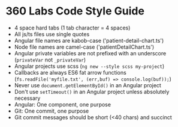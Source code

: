 # 360 Labs Code Style Guide

- 4 space hard tabs (1 tab character = 4 spaces)
- All js/ts files use single quotes
- Angular file names are kabob-case ('patient-detail-chart.ts')
- Node file names are camel-case ('patientDetailChart.ts')
- Angular private variables are not prefixed with an underscore (`privateVar` not `_privateVar`)
- Angular projects use scss (`ng new --style scss my-project`)
- Callbacks are always ES6 fat arrow functions (`fs.readFile('myfile.txt', (err,buf) => console.log(buf));`)
- Never use `document.getElementById()` in an Angular project
- Don't use `setTimeout()` in an Angular project unless absolutely necessary
- Angular: One component, one purpose
- Git: One commit, one purpose
- Git commit messages should be short (<40 chars) and succinct

